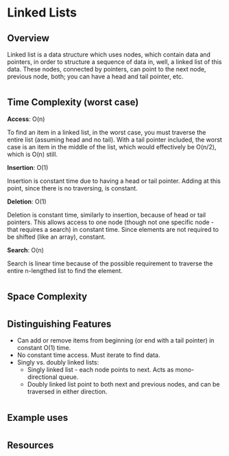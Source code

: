 # Linked Lists
## Overview

Linked list is a data structure which uses nodes, which contain data and pointers, in order to structure a sequence of data in, well, a linked list of this data. These nodes, connected by pointers, can point to the next node, previous node, both; you can have a head and tail pointer, etc. 

#
## Time Complexity (worst case)
**Access**: O(n)

To find an item in a linked list, in the worst case, you must traverse the entire list (assuming head and no tail). With a tail pointer included, the worst case is an item in the middle of the list, which would effectively be O(n/2), which is O(n) still.

**Insertion**: O(1)

Insertion is constant time due to having a head or tail pointer. Adding at this point, since there is no traversing, is constant.

**Deletion**: O(1)

Deletion is constant time, similarly to insertion, because of head or tail pointers. This allows access to one node (though not one specific node - that requires a search) in constant time. Since elements are not required to be shifted (like an array), constant.

**Search**: O(n)

Search is linear time because of the possible requirement to traverse the entire n-lengthed list to find the element.

#
## Space Complexity

#
## Distinguishing Features
- Can add or remove items from beginning (or end with a tail pointer) in constant O(1) time.
- No constant time access. Must iterate to find data.
- Singly vs. doubly linked lists:
    - Singly linked list - each node points to next. Acts as mono-directional queue.
    - Doubly linked list point to both next and previous nodes, and can be traversed in either direction. 

#
## Example uses

#
## Resources

#